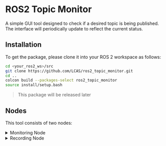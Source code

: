 # ROS2 Topic Monitor

A simple GUI tool designed to check if a desired topic is being published. The interface will periodically update to reflect the current status.

## Installation

To get the package, please clone it into your ROS 2 workspace as follows:

```bash
cd <your_ros2_ws>/src
git clone https://github.com/LCAS/ros2_topic_monitor.git
cd ..
colcon build --packages-select ros2_topic_monitor
source install/setup.bash  
```

>This package will be released later 

## Nodes

This tool consists of two nodes:

<details>
<summary>Monitoring Node</summary>

To launch the monitoring node, use the following command:
```bash
ros2 launch ros2_topic_monitor monitor.launch.py
```

The above command will launch the following GUI, where the photo on the left when there are no topics available and on the right with the available topics: 


<p align="center">
    <img src="https://github.com/user-attachments/assets/a1b2d637-f962-49ba-a803-351cba5ac75c" alt="Topics Not Being Published" width="400"/>
    <img src="https://github.com/user-attachments/assets/8e69149b-9cbc-45bd-8668-26686b359e35" alt="Topics Being Published" width="400"/>
</p>

The GUI can dynamically adapt to new topics by adding them to the configuration file [here](https://github.com/LCAS/ros2_topic_monitor/blob/main/src/ros2_topic_monitor/config/cfg_topics_monitor.yaml). All topics need to be added under the 'sensors' section. Here is an example:

```yaml
sensors:
  - name: "GPS odom"
    topic: "/gps_base/odometry"
    message_type: "nav_msgs.msg.Odometry"
```

Where the `name` attribute is used to display it in the GUI, and the `topic` is the topic that needs to be subscribed to. It is important to set the `message_type`.

>There is no need to explicitly set the 'QoS' as the node uses 'qos_profile_sensor_data' when it subscribes to the topic, as shown [here](https://github.com/LCAS/ros2_topic_monitor/blob/246a795e83bf199f854335bc6311876301ba9983/src/ros2_topic_monitor/ros2_topic_monitor/monitor.py#L112).
</details>


<details>
<summary>Recording Node</summary>

To launch the recording node, use the following command:
```bash
ros2 launch ros2_topic_monitor record.launch.py
```

While will give the following GUI where you can define the recording path and the bag name:

<p align="center">
    <img src="https://github.com/user-attachments/assets/9309e811-676f-405b-90a0-1efeb3c354b9" alt="Record GUI" width="400"/>
</p>

The topics to be recorded need to be added into [this](https://github.com/LCAS/ros2_topic_monitor/blob/main/src/ros2_topic_monitor/config/cfg_topics_record.yaml) config file.

</details>




